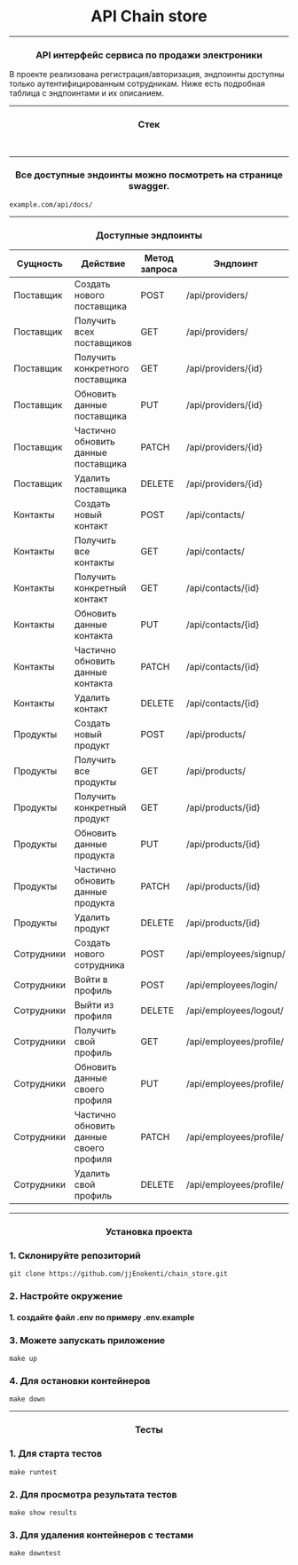 <h1 align="center">API Chain store</h1>

---

<h3 align="center">API интерфейс сервиса по продажи электроники</h3>
<p>В проекте реализована регистрация/авторизация,
эндпоинты доступны только аутентифицированным сотрудникам.
Ниже есть подробная таблица с эндпоинтами и их описанием.

---
<h3 align="center">Стек</h3>
<p align="center">
<img src="https://img.shields.io/badge/Python-3.10-yellow?&logo=appveyor" alt="">
<img src="https://img.shields.io/badge/PostgreSQL-15.1-orange?logo=appveyor" alt="">
<img src="https://img.shields.io/badge/Django-4.2.2-green?logo=appveyor" alt="">
<img src="https://img.shields.io/badge/DRF-3.14.0-green?logo=appveyor" alt="">
<img src="https://img.shields.io/badge/Docker-blue?logo=appveyor" alt="">
<img src="https://img.shields.io/badge/Docker-compose-blue?logo=appveyor" alt="">
<img src="https://img.shields.io/badge/Gunicorn-20.1.0-green?logo=appveyor" alt="">
<img src="https://img.shields.io/badge/Pytest django-4.5.2-green?logo=appveyor" alt="">
</p>

---

<h3 align="center">Все доступные эндоинты можно посмотреть на странице swagger.</h3>

    example.com/api/docs/

---

<h3 align="center">Доступные эндпоинты</h3>
<table>
  <thead>
    <tr>
      <th>Сущность</th>
      <th>Действие</th>
      <th>Метод запроса</th>
      <th>Эндпоинт</th>
    </tr>
  </thead>
  <tbody>
    <tr>
      <td>Поставщик</td>
      <td>Создать нового поставщика</td>
      <td>POST</td>
      <td>/api/providers/</td>
    </tr>
    <tr>
      <td>Поставщик</td>
      <td>Получить всех поставщиков</td>
      <td>GET</td>
      <td>/api/providers/</td>
    </tr>
    <tr>
      <td>Поставщик</td>
      <td>Получить конкретного поставщика</td>
      <td>GET</td>
      <td>/api/providers/{id}</td>
    </tr>
    <tr>
      <td>Поставщик</td>
      <td>Обновить данные поставщика</td>
      <td>PUT</td>
      <td>/api/providers/{id}</td>
    </tr>
    <tr>
      <td>Поставщик</td>
      <td>Частично обновить данные поставщика</td>
      <td>PATCH</td>
      <td>/api/providers/{id}</td>
    </tr>
    <tr>
      <td>Поставщик</td>
      <td>Удалить поставщика</td>
      <td>DELETE</td>
      <td>/api/providers/{id}</td>
    </tr>
    <tr>
      <td>Контакты</td>
      <td>Создать новый контакт</td>
      <td>POST</td>
      <td>/api/contacts/</td>
    </tr>
    <tr>
      <td>Контакты</td>
      <td>Получить все контакты</td>
      <td>GET</td>
      <td>/api/contacts/</td>
    </tr>
    <tr>
      <td>Контакты</td>
      <td>Получить конкретный контакт</td>
      <td>GET</td>
      <td>/api/contacts/{id}</td>
    </tr>
    <tr>
      <td>Контакты</td>
      <td>Обновить данные контакта</td>
      <td>PUT</td>
      <td>/api/contacts/{id}</td>
    </tr>
    <tr>
      <td>Контакты</td>
      <td>Частично обновить данные контакта</td>
      <td>PATCH</td>
      <td>/api/contacts/{id}</td>
    </tr>
    <tr>
      <td>Контакты</td>
      <td>Удалить контакт</td>
      <td>DELETE</td>
      <td>/api/contacts/{id}</td>
    </tr>
    <tr>
      <td>Продукты</td>
      <td>Создать новый продукт</td>
      <td>POST</td>
      <td>/api/products/</td>
    </tr>
    <tr>
      <td>Продукты</td>
      <td>Получить все продукты</td>
      <td>GET</td>
      <td>/api/products/</td>
    </tr>
    <tr>
      <td>Продукты</td>
      <td>Получить конкретный продукт</td>
      <td>GET</td>
      <td>/api/products/{id}</td>
    </tr>
    <tr>
      <td>Продукты</td>
      <td>Обновить данные продукта</td>
      <td>PUT</td>
      <td>/api/products/{id}</td>
    </tr>
    <tr>
      <td>Продукты</td>
      <td>Частично обновить данные продукта</td>
      <td>PATCH</td>
      <td>/api/products/{id}</td>
    </tr>
    <tr>
      <td>Продукты</td>
      <td>Удалить продукт</td>
      <td>DELETE</td>
      <td>/api/products/{id}</td>
    </tr>
    <tr>
      <td>Сотрудники</td>
      <td>Создать нового сотрудника</td>
      <td>POST</td>
      <td>/api/employees/signup/</td>
    </tr>
    <tr>
      <td>Сотрудники</td>
      <td>Войти в профиль</td>
      <td>POST</td>
      <td>/api/employees/login/</td>
    </tr>
    <tr>
      <td>Сотрудники</td>
      <td>Выйти из профиля</td>
      <td>DELETE</td>
      <td>/api/employees/logout/</td>
    </tr>
    <tr>
      <td>Сотрудники</td>
      <td>Получить свой профиль</td>
      <td>GET</td>
      <td>/api/employees/profile/</td>
    </tr>
    <tr>
      <td>Сотрудники</td>
      <td>Обновить данные своего профиля</td>
      <td>PUT</td>
      <td>/api/employees/profile/</td>
    </tr>
    <tr>
      <td>Сотрудники</td>
      <td>Частично обновить данные своего профиля</td>
      <td>PATCH</td>
      <td>/api/employees/profile/</td>
    </tr>
    <tr>
      <td>Сотрудники</td>
      <td>Удалить свой профиль</td>
      <td>DELETE</td>
      <td>/api/employees/profile/</td>
    </tr>
  </tbody>
</table>

---

<h3 align="center">Установка проекта</h3>

### 1. Склонируйте репозиторий
    git clone https://github.com/jjEnokenti/chain_store.git

### 2. Настройте окружение
#### 1. создайте файл .env по примеру .env.example

### 3. Можете запускать приложение
    make up
### 4. Для остановки контейнеров
    make down

---
<h3 align="center">Тесты</h3>

### 1. Для старта тестов
    make runtest

### 2. Для просмотра результата тестов
    make show results

### 3. Для удаления контейнеров с тестами
    make downtest
